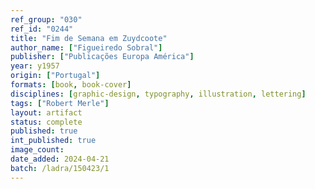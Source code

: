 ```yaml
---
ref_group: "030"
ref_id: "0244"
title: "Fim de Semana em Zuydcoote"
author_name: ["Figueiredo Sobral"]
publisher: ["Publicações Europa América"]
year: y1957
origin: ["Portugal"]
formats: [book, book-cover]
disciplines: [graphic-design, typography, illustration, lettering]
tags: ["Robert Merle"]
layout: artifact
status: complete
published: true
int_published: true
image_count:
date_added: 2024-04-21
batch: /ladra/150423/1
---
```

